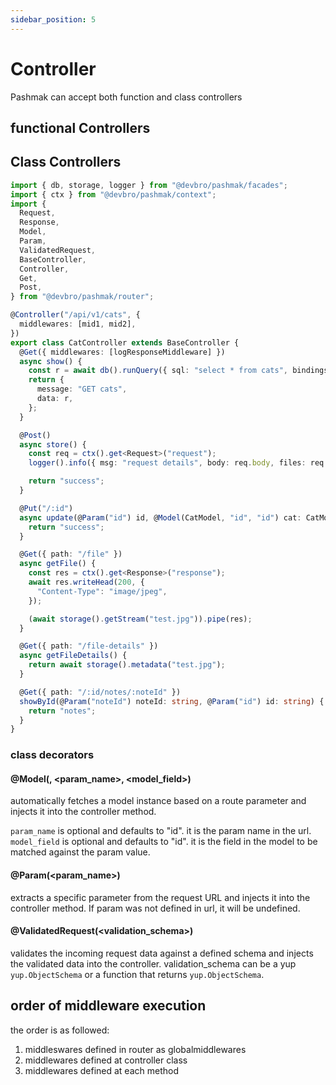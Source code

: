 ```yaml
---
sidebar_position: 5
---
```


# Controller

Pashmak can accept both function and class controllers

## functional Controllers

## Class Controllers

```ts
import { db, storage, logger } from "@devbro/pashmak/facades";
import { ctx } from "@devbro/pashmak/context";
import {
  Request,
  Response,
  Model,
  Param,
  ValidatedRequest,
  BaseController,
  Controller,
  Get,
  Post,
} from "@devbro/pashmak/router";

@Controller("/api/v1/cats", {
  middlewares: [mid1, mid2],
})
export class CatController extends BaseController {
  @Get({ middlewares: [logResponseMiddleware] })
  async show() {
    const r = await db().runQuery({ sql: "select * from cats", bindings: [] });
    return {
      message: "GET cats",
      data: r,
    };
  }

  @Post()
  async store() {
    const req = ctx().get<Request>("request");
    logger().info({ msg: "request details", body: req.body, files: req.files });

    return "success";
  }

  @Put("/:id")
  async update(@Param("id") id, @Model(CatModel, "id", "id") cat: CatModel) {
    return "success";
  }

  @Get({ path: "/file" })
  async getFile() {
    const res = ctx().get<Response>("response");
    await res.writeHead(200, {
      "Content-Type": "image/jpeg",
    });

    (await storage().getStream("test.jpg")).pipe(res);
  }

  @Get({ path: "/file-details" })
  async getFileDetails() {
    return await storage().metadata("test.jpg");
  }

  @Get({ path: "/:id/notes/:noteId" })
  showById(@Param("noteId") noteId: string, @Param("id") id: string) {
    return "notes";
  }
}
```

### class decorators

#### @Model(<ModelClass>, <param_name>, <model_field>)

automatically fetches a model instance based on a route parameter and injects it into the controller method.

`param_name` is optional and defaults to "id". it is the param name in the url.
`model_field` is optional and defaults to "id". it is the field in the model to be matched against the param value.

#### @Param(<param_name>)

extracts a specific parameter from the request URL and injects it into the controller method. If param was not defined in url, it will be undefined.

#### @ValidatedRequest(<validation_schema>)

validates the incoming request data against a defined schema and injects the validated data into the controller.
validation_schema can be a yup `yup.ObjectSchema` or a function that returns `yup.ObjectSchema`.

## order of middleware execution

the order is as followed:

1. middleswares defined in router as globalmiddlewares
2. middlewares defined at controller class
3. middlewares defined at each method
